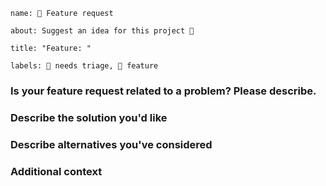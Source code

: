```
name: 🚀 Feature request

about: Suggest an idea for this project 🌈

title: "Feature: "

labels: 👀 needs triage, 🌈 feature
```

### Is your feature request related to a problem? Please describe.

<!-- A clear and concise description of what the problem is -->

### Describe the solution you'd like

<!-- A clear and concise description of what you want to happen. -->

### Describe alternatives you've considered

<!-- A clear and concise description of any alternative solutions or features you've considered. -->

### Additional context

<!-- Add any other context or screenshots about the feature request here. -->
